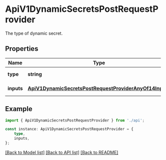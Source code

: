 # ApiV1DynamicSecretsPostRequestProvider

The type of dynamic secret.

## Properties

Name | Type | Description | Notes
------------ | ------------- | ------------- | -------------
**type** | **string** |  | [default to undefined]
**inputs** | [**ApiV1DynamicSecretsPostRequestProviderAnyOf14Inputs**](ApiV1DynamicSecretsPostRequestProviderAnyOf14Inputs.md) |  | [default to undefined]

## Example

```typescript
import { ApiV1DynamicSecretsPostRequestProvider } from './api';

const instance: ApiV1DynamicSecretsPostRequestProvider = {
    type,
    inputs,
};
```

[[Back to Model list]](../README.md#documentation-for-models) [[Back to API list]](../README.md#documentation-for-api-endpoints) [[Back to README]](../README.md)
